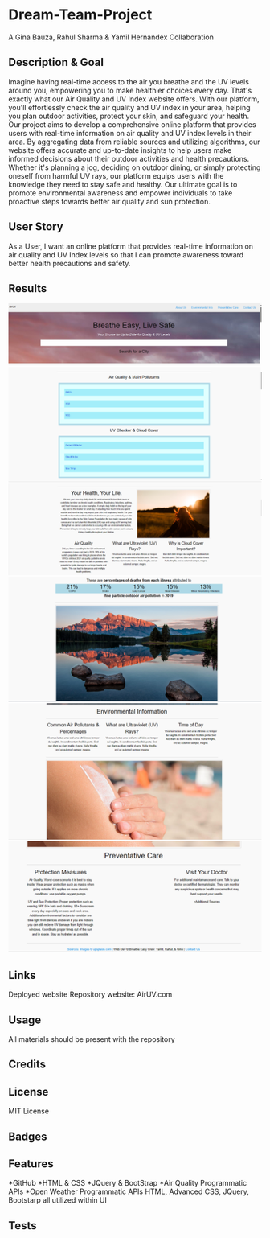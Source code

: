 # Dream-Team-Project
A Gina Bauza, Rahul Sharma &amp; Yamil Hernandex Collaboration
## Description & Goal
Imagine having real-time access to the air you breathe and the UV levels around you, empowering you to make healthier choices every day. That's exactly what our Air Quality and UV Index website offers. With our platform, you'll effortlessly check the air quality and UV index in your area, helping you plan outdoor activities, protect your skin, and safeguard your health.
Our project aims to develop a comprehensive online platform that provides users with real-time information on air quality and UV index levels in their area. By aggregating data from reliable sources and utilizing algorithms, our website offers accurate and up-to-date insights to help users make informed decisions about their outdoor activities and health precautions. Whether it's planning a jog, deciding on outdoor dining, or simply protecting oneself from harmful UV rays, our platform equips users with the knowledge they need to stay safe and healthy. Our ultimate goal is to promote environmental awareness and empower individuals to take proactive steps towards better air quality and sun protection.
## User Story
As a User, I want an online platform that provides real-time information on air quality and UV Index levels so that I can promote awareness toward better health precautions and safety.
## Results
![alt text](image.png)
![alt text](image-1.png)
![alt text](image-2.png)
![alt text](image-3.png)
![alt text](image-4.png)
![alt text](image-5.png)
## Links
Deployed website
Repository website: AirUV.com
## Usage
All materials should be present with the repository
## Credits
## License
MIT License
## Badges
## Features
 *GitHub
 *HTML & CSS
 *JQuery & BootStrap
 *Air Quality Programmatic APIs
 *Open Weather Programmatic APIs
HTML, Advanced CSS, JQuery, Bootstarp all utilized within UI
## Tests
